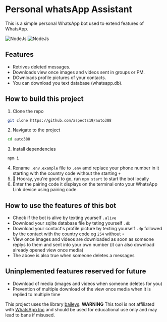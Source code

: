 # Personal whatsApp Assistant

This is a simple personal WhatsApp bot used to extend features of WhatsApp.

![NodeJs](https://img.shields.io/badge/v18.19.0-green?style=flat&logo=nodejs&logoColor=yellow&label=nodejs&color=yellow)
![NodeJs](https://img.shields.io/badge/v6.7.9-green?style=flat&logoColor=yellow&label=baileys&color=#0FCDA3)
## Features

- Retrives  deleted messages.
- Downloads view once images and videos sent in groups or PM.
- DOwnloads profile pictures of your contacts.
- You can download you text database (whatsapp.db).

## How to build this project

 1. Clone the repo

  ```sh
   git clone https://github.com/aspects19/auto388 
   ```

2. Navigate to the project

  ```sh
   cd auto388 
   ```

3. Install dependencies

  ```sh
   npm i 
   ```

4. Rename `.env.example` file to `.env` amd replace your phone number in it starting with the country code without the starting `+`
5. 🥳 Hooray, you're good to go, run  `npm start` to start the bot locally
6. Enter the pairing code it displays on the terminal onto your WhatsApp Link device using pairing code.

## How to use the features of this bot

- Check if the bot is alive by texting yourself `.alive`
- Download your sqlite database file by teting yourself `.db`
- Download your contact's profile picture by texting yourself `.dp` followed by the contact with the country code eg `254` without `+`
- View once images and videos are downloaded as soon as someone replys to them and sent into your own number (it can also download already opened view once media)
- The above is also true when someone deletes a messages

## Uninplemented features reserved for future

- Download of media (images and videos when someone deletes for you)
- Prevention of multiple download of the view once media when it is replied to multiple time

 This project uses the library [baileys](https://github.com/WhiskeySockets/Baileys).
 **WARNING** This tool is not affiliated with [WhatsApp Inc](https://whatsapp.com) and should be used for educational use only and may lead to bans if misused. 
